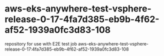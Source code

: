 # aws-eks-anywhere-test-vsphere-release-0-17-4fa7d385-eb9b-4f62-af52-1939a0fc3d83-108
repository for use with E2E test job aws-eks-anywhere-test-vsphere-release-0-17:4fa7d385-eb9b-4f62-af52-1939a0fc3d83-108
